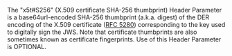 The "x5t#S256" (X.509 certificate SHA-256 thumbprint) Header Parameter is a
base64url-encoded SHA-256 thumbprint (a.k.a. digest) of the DER encoding of the
X.509 certificate ([RFC 5280][RFC5280]) corresponding to the key used to digitally sign
the JWS. Note that certificate thumbprints are also sometimes known as
certificate fingerprints. Use of this Header Parameter is OPTIONAL.

[RFC5280]: https://tools.ietf.org/html/rfc5280
